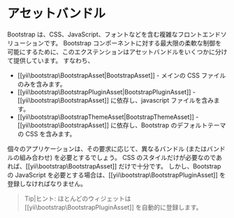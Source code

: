 アセットバンドル
================

Bootstrap は、CSS、JavaScript、フォントなどを含む複雑なフロントエンドソリューションです。
Bootstrap コンポーネントに対する最大限の柔軟な制御を可能にするために、このエクステンションはアセットバンドルをいくつかに分けて提供しています。
すなわち、

- [[yii\bootstrap\BootstrapAsset|BootstrapAsset]] - メインの CSS ファイルのみを含みます。
- [[yii\bootstrap\BootstrapPluginAsset|BootstrapPluginAsset]] - [[yii\bootstrap\BootstrapAsset]] に依存し、javascript ファイルを含みます。
- [[yii\bootstrap\BootstrapThemeAsset|BootstrapThemeAsset]] - [[yii\bootstrap\BootstrapAsset]] に依存し、Bootstrap のデフォルトテーマの CSS を含みます。

個々のアプリケーションは、その要求に応じて、異なるバンドル (またはバンドルの組み合わせ) を必要とするでしょう。
CSS のスタイルだけが必要なのであれば、[[yii\bootstrap\BootstrapAsset]] だけで十分です。
しかし、Bootstrap の JavaScript を必要とする場合は、[[yii\bootstrap\BootstrapPluginAsset]] を登録しなければなりません。

> Tip|ヒント: ほとんどのウィジェットは [[yii\bootstrap\BootstrapPluginAsset]] を自動的に登録します。
